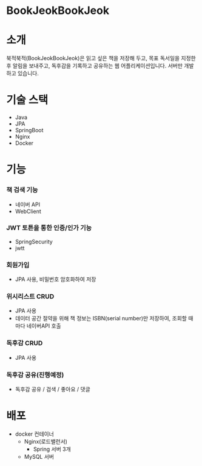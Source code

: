# BookJeokBookJeok

# 소개
북적북적(BookJeokBookJeok)은 읽고 싶은 책을 저장해 두고, 목표 독서일을 지정한 후 알림을 보내주고, 독후감을 기록하고 공유하는 웹 어플리케이션입니다.
서버만 개발하고 있습니다.

# 기술 스택
- Java
- JPA
- SpringBoot
- Nginx
- Docker

# 기능
### 책 검색 기능
- 네이버 API
- WebClient
### JWT 토튼을 통한 인증/인가 기능
- SpringSecurity
- jwtt
### 회원가입
- JPA 사용, 비밀번호 암호화하여 저장
### 위시리스트 CRUD
- JPA 사용
- 데이터 공간 절약을 위해 책 정보는 ISBN(serial number)만 저장하여, 조회할 때마다 네이버API 호출
### 독후감 CRUD
- JPA 사용
### 독후감 공유(진행예정)
- 독후감 공유 / 검색 / 좋아요 / 댓글

# 배포
- docker 컨테이너
  - Nginx(로드밸런서)
    - Spring 서버 3개
  - MySQL 서버
